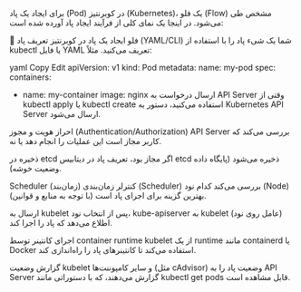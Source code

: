برای ایجاد یک پاد (Pod) در کوبرنتیز (Kubernetes)، یک فلو (Flow) مشخص طی می‌شود. در اینجا یک نمای کلی از فرآیند ایجاد پاد آورده شده است:

🔁 فلو ایجاد یک پاد در کوبرنتیز
تعریف پاد (YAML/CLI)
شما یک شیء پاد را با استفاده از kubectl یا فایل YAML تعریف می‌کنید. مثلاً:

yaml
Copy
Edit
apiVersion: v1
kind: Pod
metadata:
  name: my-pod
spec:
  containers:
  - name: my-container
    image: nginx
ارسال درخواست به API Server
وقتی از kubectl apply یا kubectl create استفاده می‌کنید، دستور به Kubernetes API Server ارسال می‌شود.

احراز هویت و مجوز (Authentication/Authorization)
API Server بررسی می‌کند که کاربر مجاز است این عملیات را انجام دهد یا نه.

ذخیره در etcd
اگر مجاز بود، تعریف پاد در دیتابیس etcd ذخیره می‌شود (پایگاه داده وضعیت خوشه).

Scheduler (زمان‌بند)
کنترلر زمان‌بندی (Scheduler) بررسی می‌کند کدام نود (Node) بهترین گزینه برای اجرای پاد است (با توجه به منابع و قوانین).

ارسال به kubelet
پس از انتخاب نود، kube-apiserver به kubelet (عامل روی نود) اطلاع می‌دهد که پاد را اجرا کند.

اجرای کانتینر توسط container runtime
kubelet از یک runtime مانند containerd یا Docker استفاده می‌کند تا کانتینرهای پاد را راه‌اندازی کند.

گزارش وضعیت
kubelet و سایر کامپوننت‌ها (مثل cAdvisor) وضعیت پاد را به API Server گزارش می‌دهند، که با دستوراتی مانند kubectl get pods قابل مشاهده است.

